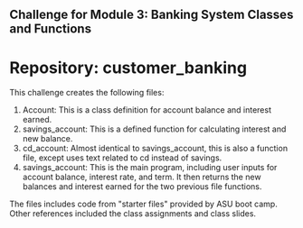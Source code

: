 ## Challenge for Module 3: Banking System Classes and Functions
# Repository:  customer_banking 
This challenge creates the following files:
1.  Account:  This is a class definition for account balance and interest earned.
2.  savings_account:  This is a defined function for calculating interest and new balance.
3.  cd_account: Almost identical to savings_account, this is also a function file, except uses text related to cd instead of savings.
4.  savings_account:  This is the main program, including user inputs for account balance, interest rate, and term. 
        It then returns the new balances and interest earned for the two previous file functions.

The files includes code from "starter files" provided by ASU boot camp.
Other references included the class assignments and class slides.
